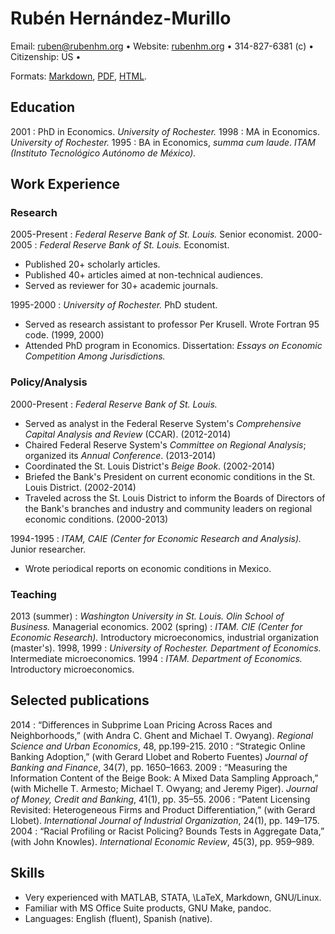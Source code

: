 Rubén Hernández-Murillo
=======================

Email: <ruben@rubenhm.org> • Website: [rubenhm.org](http://www.rubenhm.org) • 314-827-6381 (c) • Citizenship: US • 


Formats: [Markdown](https://raw.github.com/rubenhm/rubenhm.github.io/source/downloads/docs/Ruben_Hernandez-Murillo-Resume.md), [PDF](https://raw.github.com/rubenhm/rubenhm.github.io/source/downloads/docs/Ruben_Hernandez-Murillo-Resume.pdf), [HTML](http://www.rubenhm.org/resume/).

Education
---------

2001
:   PhD in Economics. _University of Rochester._
1998
:   MA in Economics. _University of Rochester._
1995
:   BA in Economics, _summa cum laude_. _ITAM (Instituto Tecnológico Autónomo de México)._ 

Work Experience
---------------

### Research ### 

2005-Present
:   _Federal Reserve Bank of St. Louis._  Senior economist.
2000-2005
:   _Federal Reserve Bank of St. Louis._  Economist.

+   Published 20+ scholarly articles.
+   Published 40+ articles aimed at non-technical audiences.
+   Served as reviewer for 30+ academic journals.

1995-2000
:   _University of Rochester._ PhD student.

+ Served as research assistant to professor Per Krusell. Wrote Fortran 95 code. (1999, 2000)
+ Attended PhD program in Economics. Dissertation: _Essays on Economic Competition Among Jurisdictions._

### Policy/Analysis ###

2000-Present
:   _Federal Reserve Bank of St. Louis._ 

+   Served as analyst in the Federal Reserve System's _Comprehensive Capital Analysis and Review_ (CCAR). (2012-2014)
+   Chaired Federal Reserve System's  _Committee on Regional Analysis_; organized its _Annual Conference_. (2013-2014)
+   Coordinated the St. Louis District's _Beige Book_. (2002-2014)
+   Briefed the Bank's President on current economic conditions in the St. Louis District. (2002-2014)
+   Traveled across the St. Louis District to inform the Boards of Directors of the Bank's branches and industry and community leaders on regional economic conditions. (2000-2013)

1994-1995
:   _ITAM, CAIE (Center for Economic Research and Analysis)._ Junior researcher.

+   Wrote periodical reports on economic conditions in Mexico. 

### Teaching ###

2013 (summer)
:   _Washington University in St. Louis. Olin School of Business._ Managerial economics.
2002 (spring)
:   _ITAM. CIE (Center for Economic Research)._ Introductory microeconomics, industrial organization (master's).
1998, 1999
:   _University of Rochester. Department of Economics._ Intermediate microeconomics.
1994
:   _ITAM. Department of Economics._ Introductory microeconomics. 


Selected publications
---------------------

2014
:   “Differences in Subprime Loan Pricing Across Races and Neighborhoods,” (with  Andra C. Ghent and Michael T. Owyang). _Regional Science and Urban Economics_, 48, pp.199-215.
2010
:   “Strategic Online Banking Adoption,” (with Gerard Llobet and Roberto Fuentes) _Journal of Banking and Finance_, 34(7), pp. 1650–1663. 
2009
:   “Measuring the Information Content of the Beige Book: A Mixed Data Sampling Approach,” (with Michelle T. Armesto;  Michael T. Owyang; and Jeremy Piger). _Journal of Money, Credit and Banking_, 41(1), pp. 35–55. 
2006
:   “Patent Licensing Revisited: Heterogeneous Firms and Product Differentiation,” (with Gerard Llobet). _International Journal of Industrial Organization_, 24(1), pp. 149–175.
2004
:   “Racial Profiling or Racist Policing? Bounds Tests in Aggregate Data,” (with John Knowles). _International Economic Review_, 45(3), pp. 959–989.

Skills
------

+   Very experienced with MATLAB, STATA, \LaTeX, Markdown, GNU/Linux. 
+   Familiar with MS Office Suite products, GNU Make, pandoc.
+   Languages: English (fluent), Spanish (native).


